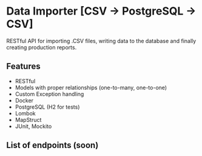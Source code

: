 # Data Importer [CSV -> PostgreSQL -> CSV]
RESTful API for importing .CSV files, writing data to the database and finally creating production reports.

## Features

- RESTful
- Models with proper relationships (one-to-many, one-to-one)
- Custom Exception handling
- Docker
- PostgreSQL (H2 for tests)
- Lombok
- MapStruct
- JUnit, Mockito

## List of endpoints (soon)   
